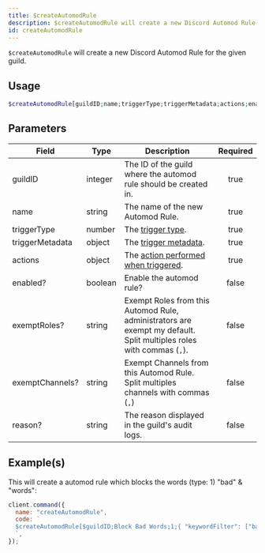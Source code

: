 ```yaml
---
title: $createAutomodRule
description: $createAutomodRule will create a new Discord Automod Rule for the given guild.
id: createAutomodRule
---
```


`$createAutomodRule` will create a new Discord Automod Rule for the given guild.

## Usage

```php
$createAutomodRule[guildID;name;triggerType;triggerMetadata;actions;enabled?;exemptRoles?;exemptChannels?;reason?]
```

## Parameters

| Field           | Type    | Description                                                                                                           | Required |
| --------------- | ------- | --------------------------------------------------------------------------------------------------------------------- | :------: |
| guildID         | integer | The ID of the guild where the automod rule should be created in.                                                      |   true   |
| name            | string  | The name of the new Automod Rule.                                                                                     |   true   |
| triggerType     | number  | The [trigger type](https://discord-api-types.dev/api/discord-api-types-v10/enum/AutoModerationRuleTriggerType).       |   true   |
| triggerMetadata | object  | The [trigger metadata](https://old.discordjs.dev/#/docs/discord.js/main/typedef/AutoModerationTriggerMetadata).       |   true   |
| actions         | object  | The [action performed when triggered](https://old.discordjs.dev/#/docs/discord.js/main/typedef/AutoModerationAction). |   true   |
| enabled?        | boolean | Enable the automod rule?                                                                                              |  false   |
| exemptRoles?    | string  | Exempt Roles from this Automod Rule, administrators are exempt my default. Split multiples roles with commas (`,`).   |  false   |
| exemptChannels? | string  | Exempt Channels from this Automod Rule. Split multiples channels with commas (`,`)                                    |  false   |
| reason?         | string  | The reason displayed in the guild's audit logs.                                                                       |  false   |

## Example(s)

This will create a automod rule which blocks the words (type: 1) "bad" & "words":

```javascript
client.command({
  name: "createAutomodRule",
  code: `
  $createAutomodRule[$guildID;Block Bad Words;1;{ "keywordFilter": ["bad", "words"]};[{ "type": 1 }];true;;;This is a reason!]
  `,
});
```
